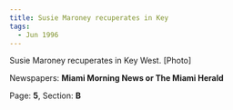 ```yaml
---  
title: Susie Maroney recuperates in Key  
tags:  
  - Jun 1996  
---  
```

  
Susie Maroney recuperates in Key West. [Photo]  
  
Newspapers: **Miami Morning News or The Miami Herald**  
  
Page: **5**, Section: **B** 
